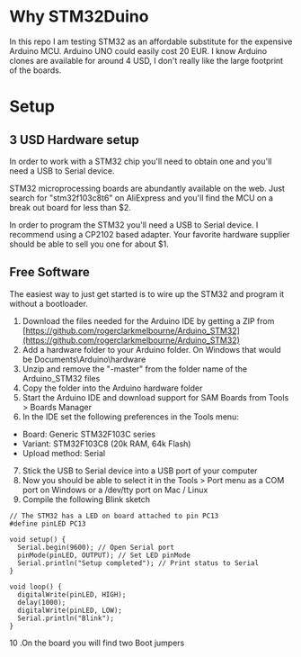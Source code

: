 # Why STM32Duino
In this repo I am testing STM32 as an affordable substitute for the expensive Arduino MCU. Arduino UNO could easily cost 20 EUR. I know Arduino clones are available for around 4 USD, I don't really like the large footprint of the boards.

# Setup

## 3 USD Hardware setup
In order to work with a STM32 chip you'll need to obtain one and you'll need a USB to Serial device.

STM32 microprocessing boards are abundantly available on the web. Just search for "stm32f103c8t6" on AliExpress and you'll find the MCU on a break out board for less than $2.

In order to program the STM32 you'll need a USB to Serial device. I recommend using a CP2102 based adapter. Your favorite hardware supplier should be able to sell you one for about $1.

## Free Software

The easiest way to just get started is to wire up the STM32 and program it without a bootloader.

1. Download the files needed for the Arduino IDE by getting a ZIP from [https://github.com/rogerclarkmelbourne/Arduino_STM32](https://github.com/rogerclarkmelbourne/Arduino_STM32)
2. Add a hardware folder to your Arduino folder. On Windows that would be Documents\Arduino\hardware
3. Unzip and remove the "-master" from the folder name of the Arduino_STM32 files
4. Copy the folder into the Arduino hardware folder
5. Start the Arduino IDE and download support for SAM Boards from Tools > Boards Manager
6. In the IDE set the following preferences in the Tools menu:
  * Board: Generic STM32F103C series
  * Variant: STM32F103C8 (20k RAM, 64k Flash)
  * Upload method: Serial
7. Stick the USB to Serial device into a USB port of your computer
8. Now you should be able to select it in the Tools > Port menu as a COM port on Windows or a /dev/tty port on Mac / Linux
9. Compile the following Blink sketch
~~~~
// The STM32 has a LED on board attached to pin PC13
#define pinLED PC13

void setup() {
  Serial.begin(9600); // Open Serial port
  pinMode(pinLED, OUTPUT); // Set LED pinMode
  Serial.println("Setup completed"); // Print status to Serial  
}

void loop() {
  digitalWrite(pinLED, HIGH);
  delay(1000);
  digitalWrite(pinLED, LOW);
  Serial.println("Blink");  
}
~~~~
10 .On the board you will find two Boot jumpers
